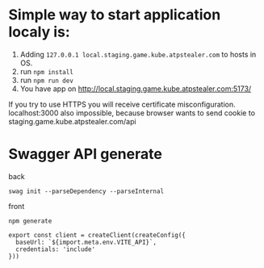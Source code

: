 # Simple way to start application localy is:
1) Adding `127.0.0.1 local.staging.game.kube.atpstealer.com`
to hosts in OS.
2) run `npm install`
3) run `npm run dev`
4) You have app on http://local.staging.game.kube.atpstealer.com:5173/

If you try to use HTTPS you will receive certificate misconfiguration. <br> 
localhost:3000 also impossible, because browser wants to send cookie to staging.game.kube.atpstealer.com/api

# Swagger API generate

back

```aiignore
swag init --parseDependency --parseInternal
```

front
```aiignore
npm generate
```

```aiignore
export const client = createClient(createConfig({
  baseUrl: `${import.meta.env.VITE_API}`,
  credentials: 'include'
}))
```
